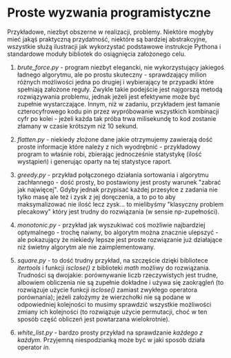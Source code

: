 # Proste wyzwania programistyczne

Przykładowe, niezbyt obszerne w realizacji, problemy. Niektóre mogłyby mieć
jakąś praktyczną przydatność, niektóre są bardziej abstrakcyjne, wszystkie służą
ilustracji jak wykorzystać podstawowe instrukcje Pythona i standardowe moduły
bibliotek do osiągnięcia założonego celu.

1. *brute_force.py* - program niezbyt elegancki, nie wykorzystujący jakiegoś
   ładnego algorytmu, ale po prostu skuteczny - sprawdzający milion różnych
   możliwości jedna po drugiej i wybierający te przypadki które spełniają 
   założone reguły. Zwykle takie podejście jest najgorszą metodą rozwiązywania
   problemu, jednak jeżeli jest efektywne może być zupełnie wystarczające.
   Innym, niż w zadaniu, przykładem jest łamanie czterocyfrowego kodu pin przez
   wypróbowanie wszystkich kombinacji cyfr po kolei - jeżeli każda tak próba
   trwa milisekundę to kod zostanie złamany w czasie krótszym niż 10 sekund.

1. *flatten.py* - niekiedy złożone dane jakie otrzymujemy zawierają dość proste
   informacje które należy z nich wyodrębnić - przykładowy program to właśnie
   robi, zbierając jednocześnie statystykę (ilość wystąpień) i generując oparty
   na tej statystyce raport.

1. *greedy.py* - przykład połączonego działania sortowania i algorytmu
   zachłannego - dość prosty, bo postawiony jest prosty warunek "zabrać jak
   najwięcej". Gdyby jednak przypisać każdej przesyłce z zadania nie tylko
   masę ale też i zysk z jej doręczenia, a to po to aby maksymalizować nie ilość
   lecz zysk... to mielibyśmy "klasyczny problem plecakowy" który jest trudny
   do rozwiązania (w sensie np-zupełności).

1. *monotonic.py* - przykład jak wyszukiwać coś możliwie najbardziej
   optymalnego - trochę naiwny, bo algorytm można znacznie ulepszyć - ale
   pokazujący że niekiedy lepsze jest proste rozwiązanie już działające niż
   świetny algorytm ale nie zaimplementowany.

1. *square.py* - to dość trudny przykład, na szczęście dzięki bibliotece
   *itertools* i funkcji *isclose()* z biblioteki *math* możliwy do rozwiązania.
   Trudności są dwojakie: porównywanie liczb rzeczywistych jest trudne, albowiem
   obliczenia nie są zupełnie dokładne i używa się zaokrągleń (to rozwiązuje
   użycie funkcji *isclose()* zamiast zwykłego operatora porównania); jeżeli
   założymy że wierzchołki nie są podane w odpowiedniej kolejności to musimy
   sprawdzić wszystkie możliwości zmiany ich kolejności (to rozwiązuje
   użycie permutacji, choć w ten sposób część obliczeń jest powtarzana
   wielokrotnie).

1. *white_list.py* - bardzo prosty przykład na sprawdzanie *każdego z każdym.*
   Przyjemną niespodzianką może być w jaki sposób działa operator *in.*
